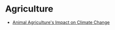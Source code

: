 # Agriculture

* [Animal Agriculture's Impact on Climate Change](https://climatenexus.org/climate-issues/food/animal-agricultures-impact-on-climate-change/)



